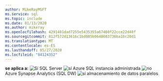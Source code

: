 ```yaml
---
author: MikeRayMSFT
ms.service: sql
ms.topic: include
ms.date: 01/13/2020
ms.author: mikeray
ms.openlocfilehash: 4291481dad7255e5435355a67460f22cce22d48f
ms.sourcegitcommit: 812f572d13616c1bd085b0648603736ba1bc20d1
ms.translationtype: MT
ms.contentlocale: es-ES
ms.lasthandoff: 05/27/2020
ms.locfileid: "84124352"
---
```

<Token>**se aplica a:** ![ Sí ](media/yes-icon.png) SQL Server ![ sí ](media/yes-icon.png) Azure SQL instancia administrada ![ no ](media/no-icon.png) Azure Synapse Analytics (SQL DW) ![ sí ](media/yes-icon.png) almacenamiento de datos paralelos</Token>